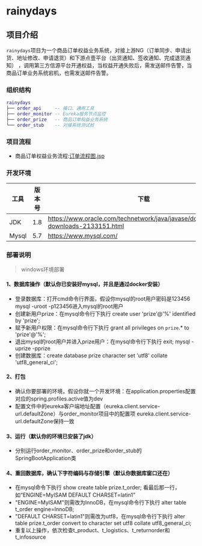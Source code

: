 # rainydays

## 项目介绍

`rainydays`项目为一个商品订单权益业务系统，对接上游NG（订单同步、申请出货、地址修改、申请退货）和下游点壹平台（出货通知、签收通知、完成退货通知）
，调用第三方信源平台开通权益，当权益开通失败后，需发送邮件告警，当商品订单业务系统宕机，也需发送邮件告警。

### 组织结构

``` lua
rainydays
├── order_api     -- 接口、通用工具
├── order_monitor -- Eureka服务节点监控
├── order_prize   -- 商品订单权益业务系统
└── order_stub    -- 对接系统测试桩
```

### 项目流程

- 商品订单权益业务流程:[订单流程图.jsp](document/resource/订单流程图.jpg)
  
### 开发环境

| 工具          | 版本号 | 下载                                                         |
| ------------- | ------ | ------------------------------------------------------------ |
| JDK           | 1.8    | https://www.oracle.com/technetwork/java/javase/downloads/jdk8-downloads-2133151.html |
| Mysql         | 5.7    | https://www.mysql.com/                                       |

### 部署说明

> windows环境部署
#### 1、数据库操作（默认你已安装好mysql，并且是通过docker安装）

- 登录数据库：打开cmd命令行界面，假设你mysql的root用户密码是123456
  mysql -uroot -p123456进入mysql的root用户
- 创建新用户prize：在mysql命令行下执行 create user 'prize'@'%' identified by 'prize';
- 赋予新用户权限：在mysql命令行下执行 grant all privileges on `prize`.* to 'prize'@'%';
- 退出mysql的root用户并进入prize用户：在mysql命令行下执行 exit; mysql -uprize -pprize    
- 创建数据库：create database prize character set 'utf8' collate 'utf8_general_ci';

#### 2、打包

- 确认你要部署的环境，假设你就一个开发环境：在application.properties配置对应的spring.profiles.active值为dev
- 配置文件中的eureka客户端地址配置（eureka.client.service-url.defaultZone）与order_monitor项目中的配置项
  eureka.client.service-url.defaultZone保持一致   

#### 3、运行（默认你的环境已安装了jdk）

- 分别运行order_monitor、order_prize和order_stub的SpringBootApplication类

#### 4、重回数据库，确认下字符编码与存储引擎（默认你数据库窗口还在）

- 在mysql命令下执行 show create table prize.t_order; 看最后那一行，如“ENGINE=MyISAM DEFAULT CHARSET=latin1”
- "ENGINE=MyISAM"则需改为InnoDB，在mysql命令行下执行 alter table t_order engine=InnoDB;
- "DEFAULT CHARSET=latin1"则需改为utf8，在mysql命令行下执行 
  alter table prize.t_order convert to character set utf8 collate utf8_general_ci;
- 重复以上操作，依次检查t_product、t_logistics、t_returnorder和t_infosource

